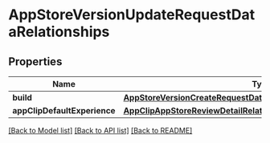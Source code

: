 # AppStoreVersionUpdateRequestDataRelationships

## Properties
Name | Type | Description | Notes
------------ | ------------- | ------------- | -------------
**build** | [**AppStoreVersionCreateRequestDataRelationshipsBuild**](AppStoreVersionCreateRequestDataRelationshipsBuild.md) |  | [optional] 
**appClipDefaultExperience** | [**AppClipAppStoreReviewDetailRelationshipsAppClipDefaultExperience**](AppClipAppStoreReviewDetailRelationshipsAppClipDefaultExperience.md) |  | [optional] 

[[Back to Model list]](../README.md#documentation-for-models) [[Back to API list]](../README.md#documentation-for-api-endpoints) [[Back to README]](../README.md)


